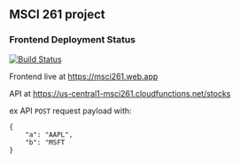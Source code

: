 ## MSCI 261 project

### Frontend Deployment Status

[![Build Status](https://travis-ci.com/derekyin/msci261.svg?token=YzmFaH4zrTpGsKpLKNAW&branch=master)](https://travis-ci.com/derekyin/msci261)

Frontend live at
https://msci261.web.app

API at
https://us-central1-msci261.cloudfunctions.net/stocks

ex API `POST` request payload with:

```
{
    "a": "AAPL",
    "b": "MSFT
}
```
